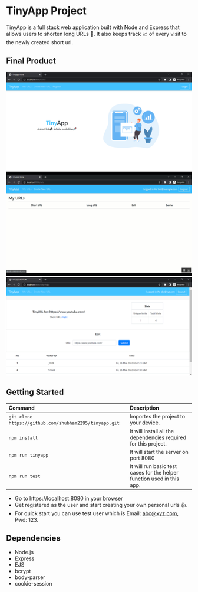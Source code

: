# TinyApp Project

TinyApp is a full stack web application built with Node and Express that allows users to shorten long URLs :link:. It also keeps track :chart_with_upwards_trend: of every visit to the newly created short url.

## Final Product

!["Home Page"](https://github.com/shubham2295/tinyapp/blob/main/docs/homepage.png)
!["Create new tiny url"](https://github.com/shubham2295/tinyapp/blob/main/docs/app.GIF)
!["Stastics for url"](https://github.com/shubham2295/tinyapp/blob/main/docs/url_stats.png)

## Getting Started

| Command                                                | Description                                                            |
| :----------------------------------------------------- | :--------------------------------------------------------------------- |
| `git clone https://github.com/shubham2295/tinyapp.git` | Importes the project to your device.                                   |
| `npm install`                                          | It will install all the dependencies required for this project.        |
| `npm run tinyapp`                                      | It will start the server on port 8080                                  |
| `npm run test`                                         | It will run basic test cases for the helper function used in this app. |

- Go to https://localhost:8080 in your browser
- Get registered as the user and start creating your own personal urls :+1:.
- For quick start you can use test user which is Email: abc@xyz.com, Pwd: 123.

## Dependencies

- Node.js
- Express
- EJS
- bcrypt
- body-parser
- cookie-session
